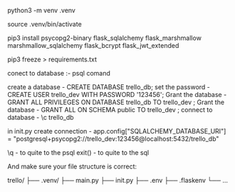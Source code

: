 python3 -m venv .venv

source .venv/bin/activate

pip3 install psycopg2-binary flask_sqlalchemy flask_marshmallow marshmallow_sqlalchemy
flask_bcrypt flask_jwt_extended

pip3 freeze > requirements.txt

conect to database :- psql comand

create a database - CREATE DATABASE trello_db;
set the password - CREATE USER trello_dev WITH PASSWORD '123456';
Grant the database - GRANT ALL PRIVILEGES ON DATABASE trello_db TO trello_dev ;
Grant the database - GRANT ALL ON SCHEMA public TO trello_dev ;
connect to database - \c trello_db

in init.py create connection - app.config["SQLALCHEMY_DATABASE_URI"] = "postgresql+psycopg2://trello_dev:123456@localhost:5432/trello_db"

\q - to quite to the psql
exit() - to quite to the sql

And make sure your file structure is correct:

trello/
├── .venv/
├── main.py
├── init.py
├── .env
├── .flaskenv
└── ...
